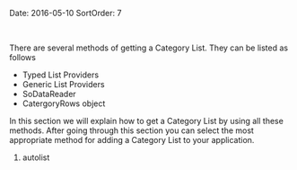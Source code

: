 Date: 2016-05-10
SortOrder: 7

 

There are several methods of getting a Category List. They can be listed as follows

-   Typed List Providers
-   Generic List Providers
-   SoDataReader
-   CatergoryRows object

In this section we will explain how to get a Category List by using all these methods. After going through this section you can select the most appropriate method for adding a Category List to your application.

1. autolist
